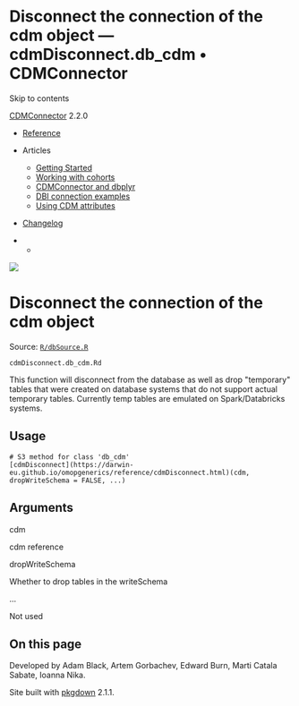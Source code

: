 # Disconnect the connection of the cdm object — cdmDisconnect.db_cdm • CDMConnector

Skip to contents

[CDMConnector](../index.html) 2.2.0

  * [Reference](../reference/index.html)
  * Articles
    * [Getting Started](../articles/a01_getting-started.html)
    * [Working with cohorts](../articles/a02_cohorts.html)
    * [CDMConnector and dbplyr](../articles/a03_dbplyr.html)
    * [DBI connection examples](../articles/a04_DBI_connection_examples.html)
    * [Using CDM attributes](../articles/a06_using_cdm_attributes.html)
  * [Changelog](../news/index.html)


  *   * [](https://github.com/darwin-eu/CDMConnector/)



![](../logo.png)

# Disconnect the connection of the cdm object

Source: [`R/dbSource.R`](https://github.com/darwin-eu/CDMConnector/blob/HEAD/R/dbSource.R)

`cdmDisconnect.db_cdm.Rd`

This function will disconnect from the database as well as drop "temporary" tables that were created on database systems that do not support actual temporary tables. Currently temp tables are emulated on Spark/Databricks systems.

## Usage
    
    
    # S3 method for class 'db_cdm'
    [cdmDisconnect](https://darwin-eu.github.io/omopgenerics/reference/cdmDisconnect.html)(cdm, dropWriteSchema = FALSE, ...)

## Arguments

cdm
    

cdm reference

dropWriteSchema
    

Whether to drop tables in the writeSchema

...
    

Not used

## On this page

Developed by Adam Black, Artem Gorbachev, Edward Burn, Marti Catala Sabate, Ioanna Nika.

Site built with [pkgdown](https://pkgdown.r-lib.org/) 2.1.1.
